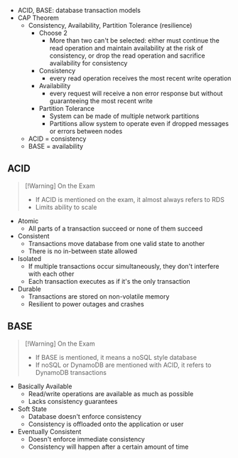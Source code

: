 
- ACID, BASE: database transaction models
- CAP Theorem
	- Consistency, Availability, Partition Tolerance (resilience)
		- Choose 2
			- More than two can't be selected: either must continue the read operation and maintain availability at the risk of consistency, or drop the read operation and sacrifice availability for consistency
		- Consistency
			- every read operation receives the most recent write operation
		- Availability
			- every request will receive a non error response but without guaranteeing the most recent write
		- Partition Tolerance
			- System can be made of multiple network partitions
			- Partitions allow system to operate even if dropped messages or errors between nodes
	- ACID = consistency
	- BASE = availability

## ACID

>[!Warning] On the Exam
> - If ACID is mentioned on the exam, it almost always refers to RDS
> - Limits ability to scale

- Atomic
	- All parts of a transaction succeed or none of them succeed
- Consistent
	- Transactions move database from one valid state to another
	- There is no in-between state allowed
- Isolated
	- If multiple transactions occur simultaneously, they don't interfere with each other
	- Each transaction executes as if it's the only transaction
- Durable
	- Transactions are stored on non-volatile memory
	- Resilient to power outages and crashes

## BASE

>[!Warning] On the Exam
> - If BASE is mentioned, it means a noSQL style database
> - If noSQL or DynamoDB are mentioned with ACID, it refers to DynamoDB transactions

- Basically Available
	- Read/write operations are available as much as possible
	- Lacks consistency guarantees
- Soft State
	- Database doesn't enforce consistency
	- Consistency is offloaded onto the application or user
- Eventually Consistent
	- Doesn't enforce immediate consistency
	- Consistency will happen after a certain amount of time